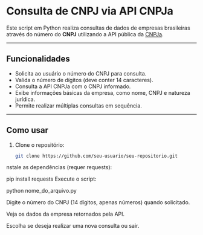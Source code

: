 # Consulta de CNPJ via API CNPJa

Este script em Python realiza consultas de dados de empresas brasileiras através do número do **CNPJ** utilizando a API pública da [CNPJa](https://cnpja.com.br/).

---

## Funcionalidades

- Solicita ao usuário o número do CNPJ para consulta.
- Valida o número de dígitos (deve conter 14 caracteres).
- Consulta a API CNPJa com o CNPJ informado.
- Exibe informações básicas da empresa, como nome, CNPJ e natureza jurídica.
- Permite realizar múltiplas consultas em sequência.

---

## Como usar

1. Clone o repositório:
   ```bash
   git clone https://github.com/seu-usuario/seu-repositorio.git
nstale as dependências (requer requests):

pip install requests
Execute o script:

python nome_do_arquivo.py

Digite o número do CNPJ (14 dígitos, apenas números) quando solicitado.

Veja os dados da empresa retornados pela API.

Escolha se deseja realizar uma nova consulta ou sair.

